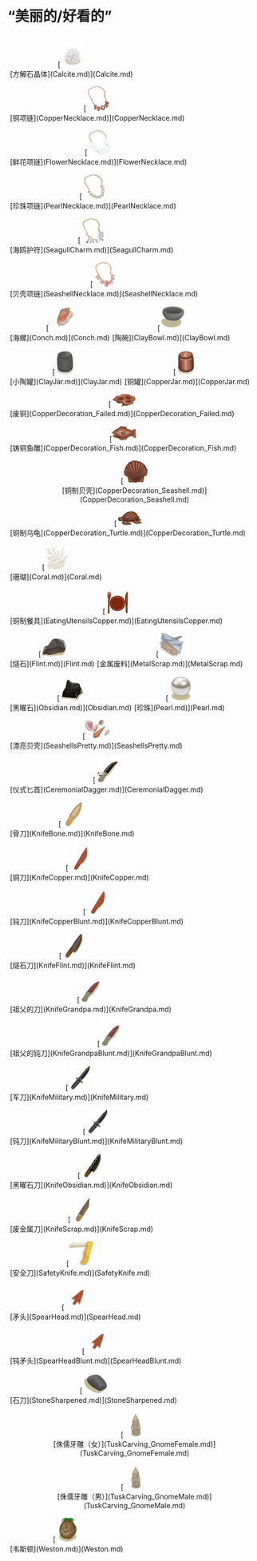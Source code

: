 # “美丽的/好看的”  
<div style="display:table"><div style="display:inline-block;padding-top:15px;padding-left:5px;border:none;text-align:center;min-width:150px;min-height:0px;margin: auto">[<div style="width:50px;display:inline-block;text-align:center"><img decoding="async" src="Sprite/Calcite.png" href="a.md" style="max-width:50px;max-height:50px;"></div><br>[方解石晶体](Calcite.md)](Calcite.md)</div><div style="display:inline-block;padding-top:15px;padding-left:5px;border:none;text-align:center;min-width:150px;min-height:0px;margin: auto">[<div style="width:50px;display:inline-block;text-align:center"><img decoding="async" src="Sprite/CopperNecklace.png" href="a.md" style="max-width:50px;max-height:50px;"></div><br>[铜项链](CopperNecklace.md)](CopperNecklace.md)</div><div style="display:inline-block;padding-top:15px;padding-left:5px;border:none;text-align:center;min-width:150px;min-height:0px;margin: auto">[<div style="width:50px;display:inline-block;text-align:center"><img decoding="async" src="Sprite/FlowerNecklace.png" href="a.md" style="max-width:50px;max-height:50px;"></div><br>[鲜花项链](FlowerNecklace.md)](FlowerNecklace.md)</div><div style="display:inline-block;padding-top:15px;padding-left:5px;border:none;text-align:center;min-width:150px;min-height:0px;margin: auto">[<div style="width:50px;display:inline-block;text-align:center"><img decoding="async" src="Sprite/PearlNecklace.png" href="a.md" style="max-width:50px;max-height:50px;"></div><br>[珍珠项链](PearlNecklace.md)](PearlNecklace.md)</div><div style="display:inline-block;padding-top:15px;padding-left:5px;border:none;text-align:center;min-width:150px;min-height:0px;margin: auto">[<div style="width:50px;display:inline-block;text-align:center"><img decoding="async" src="Sprite/SeagullCharm.png" href="a.md" style="max-width:50px;max-height:50px;"></div><br>[海鸥护符](SeagullCharm.md)](SeagullCharm.md)</div><div style="display:inline-block;padding-top:15px;padding-left:5px;border:none;text-align:center;min-width:150px;min-height:0px;margin: auto">[<div style="width:50px;display:inline-block;text-align:center"><img decoding="async" src="Sprite/SeashellNecklace.png" href="a.md" style="max-width:50px;max-height:50px;"></div><br>[贝壳项链](SeashellNecklace.md)](SeashellNecklace.md)</div><div style="display:inline-block;padding-top:15px;padding-left:5px;border:none;text-align:center;min-width:150px;min-height:0px;margin: auto">[<div style="width:50px;display:inline-block;text-align:center"><img decoding="async" src="Sprite/Conch.png" href="a.md" style="max-width:50px;max-height:50px;"></div><br>[海螺](Conch.md)](Conch.md)</div><div style="display:inline-block;padding-top:15px;padding-left:5px;border:none;text-align:center;min-width:150px;min-height:0px;margin: auto">[<div style="width:50px;display:inline-block;text-align:center"><img decoding="async" src="Sprite/ClayBowl.png" href="a.md" style="max-width:50px;max-height:50px;"></div><br>[陶碗](ClayBowl.md)](ClayBowl.md)</div><div style="display:inline-block;padding-top:15px;padding-left:5px;border:none;text-align:center;min-width:150px;min-height:0px;margin: auto">[<div style="width:50px;display:inline-block;text-align:center"><img decoding="async" src="Sprite/ClayJar.png" href="a.md" style="max-width:50px;max-height:50px;"></div><br>[小陶罐](ClayJar.md)](ClayJar.md)</div><div style="display:inline-block;padding-top:15px;padding-left:5px;border:none;text-align:center;min-width:150px;min-height:0px;margin: auto">[<div style="width:50px;display:inline-block;text-align:center"><img decoding="async" src="Sprite/CopperJar.png" href="a.md" style="max-width:50px;max-height:50px;"></div><br>[铜罐](CopperJar.md)](CopperJar.md)</div><div style="display:inline-block;padding-top:15px;padding-left:5px;border:none;text-align:center;min-width:150px;min-height:0px;margin: auto">[<div style="width:50px;display:inline-block;text-align:center"><img decoding="async" src="Sprite/CopperDecoration_Failed.png" href="a.md" style="max-width:50px;max-height:50px;"></div><br>[废铜](CopperDecoration_Failed.md)](CopperDecoration_Failed.md)</div><div style="display:inline-block;padding-top:15px;padding-left:5px;border:none;text-align:center;min-width:150px;min-height:0px;margin: auto">[<div style="width:50px;display:inline-block;text-align:center"><img decoding="async" src="Sprite/CopperDecoration_Fish.png" href="a.md" style="max-width:50px;max-height:50px;"></div><br>[铸铜鱼雕](CopperDecoration_Fish.md)](CopperDecoration_Fish.md)</div><div style="display:inline-block;padding-top:15px;padding-left:5px;border:none;text-align:center;min-width:150px;min-height:0px;margin: auto">[<div style="width:50px;display:inline-block;text-align:center"><img decoding="async" src="Sprite/CopperDecoration_Seashell.png" href="a.md" style="max-width:50px;max-height:50px;"></div><br>[铜制贝壳](CopperDecoration_Seashell.md)](CopperDecoration_Seashell.md)</div><div style="display:inline-block;padding-top:15px;padding-left:5px;border:none;text-align:center;min-width:150px;min-height:0px;margin: auto">[<div style="width:50px;display:inline-block;text-align:center"><img decoding="async" src="Sprite/CopperDecoration_Turtle.png" href="a.md" style="max-width:50px;max-height:50px;"></div><br>[铜制乌龟](CopperDecoration_Turtle.md)](CopperDecoration_Turtle.md)</div><div style="display:inline-block;padding-top:15px;padding-left:5px;border:none;text-align:center;min-width:150px;min-height:0px;margin: auto">[<div style="width:50px;display:inline-block;text-align:center"><img decoding="async" src="Sprite/Coral.png" href="a.md" style="max-width:50px;max-height:50px;"></div><br>[珊瑚](Coral.md)](Coral.md)</div><div style="display:inline-block;padding-top:15px;padding-left:5px;border:none;text-align:center;min-width:150px;min-height:0px;margin: auto">[<div style="width:50px;display:inline-block;text-align:center"><img decoding="async" src="Sprite/EatingUtensilsCopper.png" href="a.md" style="max-width:50px;max-height:50px;"></div><br>[铜制餐具](EatingUtensilsCopper.md)](EatingUtensilsCopper.md)</div><div style="display:inline-block;padding-top:15px;padding-left:5px;border:none;text-align:center;min-width:150px;min-height:0px;margin: auto">[<div style="width:50px;display:inline-block;text-align:center"><img decoding="async" src="Sprite/Flint.png" href="a.md" style="max-width:50px;max-height:50px;"></div><br>[燧石](Flint.md)](Flint.md)</div><div style="display:inline-block;padding-top:15px;padding-left:5px;border:none;text-align:center;min-width:150px;min-height:0px;margin: auto">[<div style="width:50px;display:inline-block;text-align:center"><img decoding="async" src="Sprite/MetalScrap.png" href="a.md" style="max-width:50px;max-height:50px;"></div><br>[金属废料](MetalScrap.md)](MetalScrap.md)</div><div style="display:inline-block;padding-top:15px;padding-left:5px;border:none;text-align:center;min-width:150px;min-height:0px;margin: auto">[<div style="width:50px;display:inline-block;text-align:center"><img decoding="async" src="Sprite/Obsidian.png" href="a.md" style="max-width:50px;max-height:50px;"></div><br>[黑曜石](Obsidian.md)](Obsidian.md)</div><div style="display:inline-block;padding-top:15px;padding-left:5px;border:none;text-align:center;min-width:150px;min-height:0px;margin: auto">[<div style="width:50px;display:inline-block;text-align:center"><img decoding="async" src="Sprite/Pearl.png" href="a.md" style="max-width:50px;max-height:50px;"></div><br>[珍珠](Pearl.md)](Pearl.md)</div><div style="display:inline-block;padding-top:15px;padding-left:5px;border:none;text-align:center;min-width:150px;min-height:0px;margin: auto">[<div style="width:50px;display:inline-block;text-align:center"><img decoding="async" src="Sprite/PrettySeashells.png" href="a.md" style="max-width:50px;max-height:50px;"></div><br>[漂亮贝壳](SeashellsPretty.md)](SeashellsPretty.md)</div><div style="display:inline-block;padding-top:15px;padding-left:5px;border:none;text-align:center;min-width:150px;min-height:0px;margin: auto">[<div style="width:50px;display:inline-block;text-align:center"><img decoding="async" src="Sprite/Ceremonial Dagger.png" href="a.md" style="max-width:50px;max-height:50px;"></div><br>[仪式匕首](CeremonialDagger.md)](CeremonialDagger.md)</div><div style="display:inline-block;padding-top:15px;padding-left:5px;border:none;text-align:center;min-width:150px;min-height:0px;margin: auto">[<div style="width:50px;display:inline-block;text-align:center"><img decoding="async" src="Sprite/BoneKnife.png" href="a.md" style="max-width:50px;max-height:50px;"></div><br>[骨刀](KnifeBone.md)](KnifeBone.md)</div><div style="display:inline-block;padding-top:15px;padding-left:5px;border:none;text-align:center;min-width:150px;min-height:0px;margin: auto">[<div style="width:50px;display:inline-block;text-align:center"><img decoding="async" src="Sprite/CopperKnife.png" href="a.md" style="max-width:50px;max-height:50px;"></div><br>[铜刀](KnifeCopper.md)](KnifeCopper.md)</div><div style="display:inline-block;padding-top:15px;padding-left:5px;border:none;text-align:center;min-width:150px;min-height:0px;margin: auto">[<div style="width:50px;display:inline-block;text-align:center"><img decoding="async" src="Sprite/CopperKnifeBlunt.png" href="a.md" style="max-width:50px;max-height:50px;"></div><br>[钝刀](KnifeCopperBlunt.md)](KnifeCopperBlunt.md)</div><div style="display:inline-block;padding-top:15px;padding-left:5px;border:none;text-align:center;min-width:150px;min-height:0px;margin: auto">[<div style="width:50px;display:inline-block;text-align:center"><img decoding="async" src="Sprite/FlintKnife.png" href="a.md" style="max-width:50px;max-height:50px;"></div><br>[燧石刀](KnifeFlint.md)](KnifeFlint.md)</div><div style="display:inline-block;padding-top:15px;padding-left:5px;border:none;text-align:center;min-width:150px;min-height:0px;margin: auto">[<div style="width:50px;display:inline-block;text-align:center"><img decoding="async" src="Sprite/GrandfathersDagger.png" href="a.md" style="max-width:50px;max-height:50px;"></div><br>[祖父的刀](KnifeGrandpa.md)](KnifeGrandpa.md)</div><div style="display:inline-block;padding-top:15px;padding-left:5px;border:none;text-align:center;min-width:150px;min-height:0px;margin: auto">[<div style="width:50px;display:inline-block;text-align:center"><img decoding="async" src="Sprite/GrandfathersDagger.png" href="a.md" style="max-width:50px;max-height:50px;"></div><br>[祖父的钝刀](KnifeGrandpaBlunt.md)](KnifeGrandpaBlunt.md)</div><div style="display:inline-block;padding-top:15px;padding-left:5px;border:none;text-align:center;min-width:150px;min-height:0px;margin: auto">[<div style="width:50px;display:inline-block;text-align:center"><img decoding="async" src="Sprite/MilitaryKnife.png" href="a.md" style="max-width:50px;max-height:50px;"></div><br>[军刀](KnifeMilitary.md)](KnifeMilitary.md)</div><div style="display:inline-block;padding-top:15px;padding-left:5px;border:none;text-align:center;min-width:150px;min-height:0px;margin: auto">[<div style="width:50px;display:inline-block;text-align:center"><img decoding="async" src="Sprite/MilitaryKnife.png" href="a.md" style="max-width:50px;max-height:50px;"></div><br>[钝刀](KnifeMilitaryBlunt.md)](KnifeMilitaryBlunt.md)</div><div style="display:inline-block;padding-top:15px;padding-left:5px;border:none;text-align:center;min-width:150px;min-height:0px;margin: auto">[<div style="width:50px;display:inline-block;text-align:center"><img decoding="async" src="Sprite/ObsidianKnife.png" href="a.md" style="max-width:50px;max-height:50px;"></div><br>[黑曜石刀](KnifeObsidian.md)](KnifeObsidian.md)</div><div style="display:inline-block;padding-top:15px;padding-left:5px;border:none;text-align:center;min-width:150px;min-height:0px;margin: auto">[<div style="width:50px;display:inline-block;text-align:center"><img decoding="async" src="Sprite/ScrapKnife.png" href="a.md" style="max-width:50px;max-height:50px;"></div><br>[废金属刀](KnifeScrap.md)](KnifeScrap.md)</div><div style="display:inline-block;padding-top:15px;padding-left:5px;border:none;text-align:center;min-width:150px;min-height:0px;margin: auto">[<div style="width:50px;display:inline-block;text-align:center"><img decoding="async" src="Sprite/SafetyKnife.png" href="a.md" style="max-width:50px;max-height:50px;"></div><br>[安全刀](SafetyKnife.md)](SafetyKnife.md)</div><div style="display:inline-block;padding-top:15px;padding-left:5px;border:none;text-align:center;min-width:150px;min-height:0px;margin: auto">[<div style="width:50px;display:inline-block;text-align:center"><img decoding="async" src="Sprite/SpearHead.png" href="a.md" style="max-width:50px;max-height:50px;"></div><br>[矛头](SpearHead.md)](SpearHead.md)</div><div style="display:inline-block;padding-top:15px;padding-left:5px;border:none;text-align:center;min-width:150px;min-height:0px;margin: auto">[<div style="width:50px;display:inline-block;text-align:center"><img decoding="async" src="Sprite/SpearHead.png" href="a.md" style="max-width:50px;max-height:50px;"></div><br>[钝矛头](SpearHeadBlunt.md)](SpearHeadBlunt.md)</div><div style="display:inline-block;padding-top:15px;padding-left:5px;border:none;text-align:center;min-width:150px;min-height:0px;margin: auto">[<div style="width:50px;display:inline-block;text-align:center"><img decoding="async" src="Sprite/StoneSharpened.png" href="a.md" style="max-width:50px;max-height:50px;"></div><br>[石刀](StoneSharpened.md)](StoneSharpened.md)</div><div style="display:inline-block;padding-top:15px;padding-left:5px;border:none;text-align:center;min-width:150px;min-height:0px;margin: auto">[<div style="width:50px;display:inline-block;text-align:center"><img decoding="async" src="Sprite/IvoryGnomeFemale.png" href="a.md" style="max-width:50px;max-height:50px;"></div><br>[侏儒牙雕（女）](TuskCarving_GnomeFemale.md)](TuskCarving_GnomeFemale.md)</div><div style="display:inline-block;padding-top:15px;padding-left:5px;border:none;text-align:center;min-width:150px;min-height:0px;margin: auto">[<div style="width:50px;display:inline-block;text-align:center"><img decoding="async" src="Sprite/IvoryGnomeMale.png" href="a.md" style="max-width:50px;max-height:50px;"></div><br>[侏儒牙雕（男）](TuskCarving_GnomeMale.md)](TuskCarving_GnomeMale.md)</div><div style="display:inline-block;padding-top:15px;padding-left:5px;border:none;text-align:center;min-width:150px;min-height:0px;margin: auto">[<div style="width:50px;display:inline-block;text-align:center"><img decoding="async" src="Sprite/Weston.png" href="a.md" style="max-width:50px;max-height:50px;"></div><br>[韦斯顿](Weston.md)](Weston.md)</div></div>  
  
